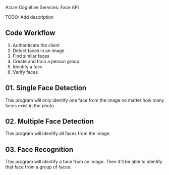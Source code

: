 Azure Cognitive Services: Face API

TODO: Add description

## Code Workflow

1. Authenticate the client
2. Detect faces in an image
3. Find similar faces
4. Create and train a person group
5. Identify a face
6. Verify faces

## 01. Single Face Detection

This program will only identify one face from the image no matter how many faces exist in the photo.

## 02. Multiple Face Detection

This program will identify all faces from the image.

## 03. Face Recognition

This program will identify a face from an image. Then it'll be able to identify that face from a group of faces.
